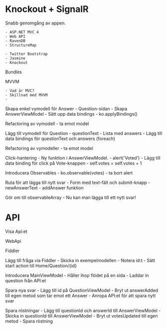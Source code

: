 Knockout + SignalR
==================

Snabb genomgång av appen.

	- ASP.NET MVC 4
	- Web API
	- RavenDB
	- StructureMap

	- Twitter Bootstrap
	- Jasmine
	- Knockout

Bundles

MVVM

	- Vad är MVC?
	- Skillnad med MVVM
	- 

Skapa enkel vymodell för Answer
	- Question-sidan
	- Skapa AnswerViewModel
	- Sätt upp data bindings
	- ko.applyBindings()


Refactoring av vymodell - ta emot model


Lägg till vymodell för Question
	- questionText
	- Lista med answers
	- Lägg till data bindings för questionText och answers (foreach)


Refactoring av vymodeller - ta emot model


Click-hantering
	- Ny funktion i AnswerViewModel. 
	- alert('Voted')
	- Lägg till data binding för click på Vote-knappen
	- self.votes = self.votes + 1


Introducera Observables
	- ko.observable(votes)
	- ta bort alert


Ruta för att lägga till nytt svar
	- Form med text-fält och submit-knapp
	- newAnswerText
	- addAnswer funktion


Gör om till observableArray
	- Nu kan man lägga till ett nytt svar!


API
===

Visa Api:et

WebApi

Fiddler

Lägg till fråga via Fiddler 
	- Skicka in exempelmodellen
 	- Notera id:t
 	- Sätt start action till Home/Question/{id}



Introducera MainViewModel 
	- Håller ihop flödet på en sida
	- Laddar in question från API:et


Spara nya svar
	- Lägg till id på QuestionViewModel
	- Bryt ut answerAdded till egen metod som tar emot ett Answer
	- Anropa API:et för att spara nytt svar 


Spara röstningar
	- Lägg till questionId och answerId till AnswerViewModel
	- Skicka in questionId till AnswerViewModel
	- Bryt ut votesUpdated till egen metod
	- Spara röstning 
